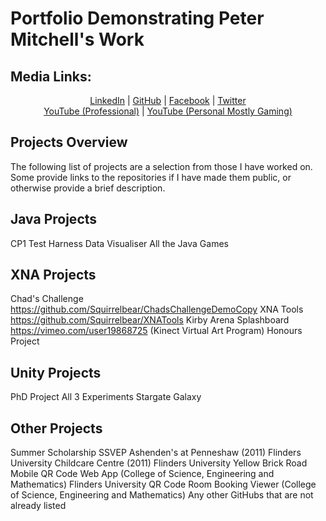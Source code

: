 # Portfolio Demonstrating Peter Mitchell's Work

## Media Links:
<p align="center"><a href="https://www.linkedin.com/in/petermitchell0001">LinkedIn</a> | <a href="https://github.com/Squirrelbear">GitHub</a> | <a href="https://www.facebook.com/petejm01">Facebook</a> | <a href="https://twitter.com/Squirrelbear1">Twitter</a> <br/> <a href="https://www.youtube.com/channel/UCVpOx4ucRLUmX5Cx66kmyLA">YouTube (Professional)</a> | <a href="https://www.youtube.com/channel/UCBSBiO8jZeZJ7YcequpRmGA">YouTube (Personal Mostly Gaming)</a></p>

## Projects Overview

The following list of projects are a selection from those I have worked on. Some provide links to the repositories if I have made them public, or otherwise provide a brief description. 

## Java Projects

CP1 Test Harness
Data Visualiser
All the Java Games

## XNA Projects

Chad's Challenge https://github.com/Squirrelbear/ChadsChallengeDemoCopy
XNA Tools https://github.com/Squirrelbear/XNATools
Kirby Arena
Splashboard https://vimeo.com/user19868725
(Kinect Virtual Art Program)
Honours Project

## Unity Projects

PhD Project All 3 Experiments
Stargate Galaxy

## Other Projects

Summer Scholarship SSVEP
Ashenden's at Penneshaw (2011)
Flinders University Childcare Centre (2011)
Flinders University Yellow Brick Road Mobile QR Code Web App (College of Science, Engineering and Mathematics)
Flinders University QR Code Room Booking Viewer (College of Science, Engineering and Mathematics)
Any other GitHubs that are not already listed
